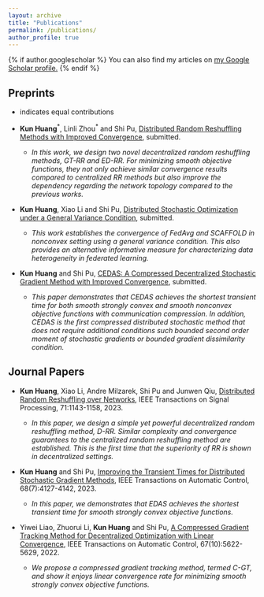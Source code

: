 ```yaml
---
layout: archive
title: "Publications"
permalink: /publications/
author_profile: true
---
```



{% if author.googlescholar %}
  You can also find my articles on <u><a href="{{author.googlescholar}}">my Google Scholar profile</a>.</u>
{% endif %}

Preprints
----
* indicates equal contributions

+ $\textbf{Kun Huang}^*$, $\text{Linli Zhou}^*$ and Shi Pu, [Distributed Random Reshuffling Methods with Improved Convergence](https://arxiv.org/abs/2306.12037), submitted.
  + *In this work, we design two novel decentralized random reshuffling methods, GT-RR and ED-RR. For minimizing smooth objective functions, they not only achieve similar convergence results compared to centralized RR methods but also improve the dependency regarding the network topology compared to the previous works.*

+ **Kun Huang**, Xiao Li and Shi Pu, [Distributed Stochastic Optimization under a General Variance Condition](https://arxiv.org/abs/2301.12677), submitted.
  + *This work establishes the convergence of FedAvg and SCAFFOLD in nonconvex setting using a general variance condition. This also provides an alternative informative measure for characterizing data heterogeneity in federated learning.*

+ **Kun Huang** and Shi Pu, [CEDAS: A Compressed Decentralized Stochastic Gradient Method with Improved Convergence](https://arxiv.org/abs/2301.05872), submitted.
  + *This paper demonstrates that CEDAS achieves the shortest transient time for both smooth strongly convex and smooth nonconvex objective functions with communication compression. In addition, CEDAS is the first compressed distributed stochastic method that does not require additional conditions such bounded second order moment of stochastic gradients or bounded gradient dissimilarity condition.*

Journal Papers
----

+ **Kun Huang**, Xiao Li, Andre Milzarek, Shi Pu and Junwen Qiu, [Distributed Random Reshuffling over Networks](https://arxiv.org/pdf/2112.15287.pdf), IEEE Transactions on Signal Processing, 71:1143-1158, 2023.
  + *In this paper, we design a simple yet powerful decentralized random reshuffling method, D-RR. Similar complexity and convergence guarantees to the centralized random reshuffling method are established. This is the first time that the superiority of RR is shown in decentralized settings.*

+ **Kun Huang** and Shi Pu, [Improving the Transient Times for Distributed Stochastic Gradient Methods](https://ieeexplore.ieee.org/document/9865230), IEEE Transactions on Automatic Control, 68(7):4127-4142, 2023.
  + *In this paper, we demonstrates that EDAS achieves the shortest transient time for smooth strongly convex objective functions.*

+ Yiwei Liao,  Zhuorui Li, **Kun Huang** and Shi Pu, [A Compressed Gradient Tracking Method for Decentralized Optimization with Linear Convergence](https://ieeexplore.ieee.org/abstract/document/9789732), IEEE Transactions on Automatic Control, 67(10):5622-5629, 2022.
  + *We propose a compressed gradient tracking method, termed C-GT, and show it enjoys linear convergence rate for minimizing smooth strongly convex objective functions.*
